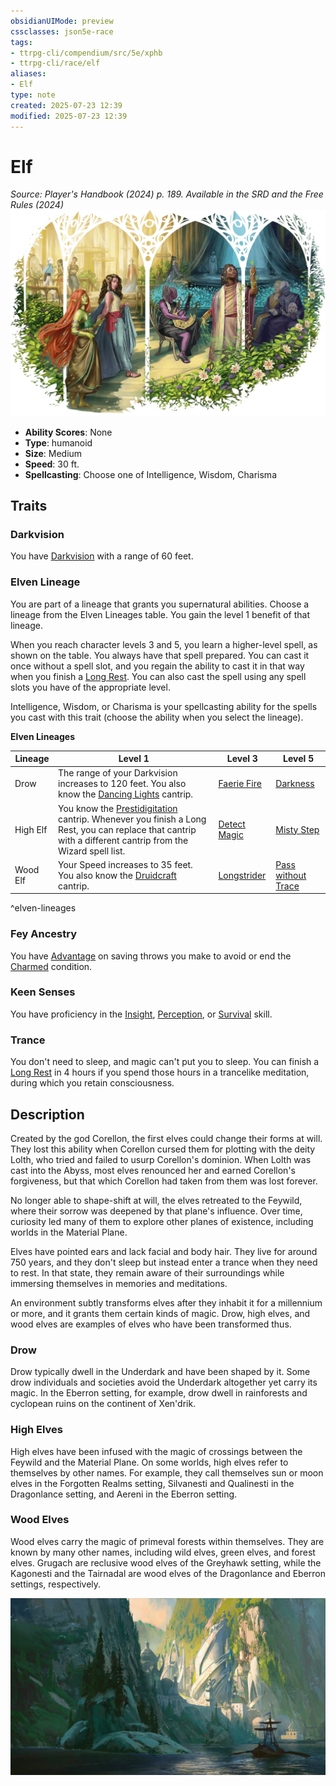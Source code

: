 ```yaml
---
obsidianUIMode: preview
cssclasses: json5e-race
tags:
- ttrpg-cli/compendium/src/5e/xphb
- ttrpg-cli/race/elf
aliases:
- Elf
type: note
created: 2025-07-23 12:39
modified: 2025-07-23 12:39
---
```

# Elf
*Source: Player's Handbook (2024) p. 189. Available in the <span title='Systems Reference Document (5.2)'>SRD</span> and the Free Rules (2024)*  
![](/03_Mechanics/CLI/races/img/elf.webp#right)

- **Ability Scores**: None
- **Type**: humanoid
- **Size**: Medium
- **Speed**: 30 ft.
- **Spellcasting**: Choose one of Intelligence, Wisdom, Charisma

## Traits

### Darkvision

You have [Darkvision](/03_Mechanics/CLI/senses.md#Darkvision) with a range of 60 feet.

### Elven Lineage

You are part of a lineage that grants you supernatural abilities. Choose a lineage from the Elven Lineages table. You gain the level 1 benefit of that lineage.

When you reach character levels 3 and 5, you learn a higher-level spell, as shown on the table. You always have that spell prepared. You can cast it once without a spell slot, and you regain the ability to cast it in that way when you finish a [Long Rest](/03_Mechanics/CLI/variant-rules/long-rest-xphb.md). You can also cast the spell using any spell slots you have of the appropriate level.

Intelligence, Wisdom, or Charisma is your spellcasting ability for the spells you cast with this trait (choose the ability when you select the lineage).

**Elven Lineages**

| Lineage | Level 1 | Level 3 | Level 5 |
|---------|---------|---------|---------|
| Drow | The range of your Darkvision increases to 120 feet. You also know the [Dancing Lights](/03_Mechanics/CLI/spells/dancing-lights-xphb.md) cantrip. | [Faerie Fire](/03_Mechanics/CLI/spells/faerie-fire-xphb.md) | [Darkness](/03_Mechanics/CLI/spells/darkness-xphb.md) |
| High Elf | You know the [Prestidigitation](/03_Mechanics/CLI/spells/prestidigitation-xphb.md) cantrip. Whenever you finish a Long Rest, you can replace that cantrip with a different cantrip from the Wizard spell list. | [Detect Magic](/03_Mechanics/CLI/spells/detect-magic-xphb.md) | [Misty Step](/03_Mechanics/CLI/spells/misty-step-xphb.md) |
| Wood Elf | Your Speed increases to 35 feet. You also know the [Druidcraft](/03_Mechanics/CLI/spells/druidcraft-xphb.md) cantrip. | [Longstrider](/03_Mechanics/CLI/spells/longstrider-xphb.md) | [Pass without Trace](/03_Mechanics/CLI/spells/pass-without-trace-xphb.md) |
^elven-lineages

### Fey Ancestry

You have [Advantage](/03_Mechanics/CLI/variant-rules/advantage-xphb.md) on saving throws you make to avoid or end the [Charmed](/03_Mechanics/CLI/conditions.md#Charmed) condition.

### Keen Senses

You have proficiency in the [Insight](/03_Mechanics/CLI/skills.md#Insight), [Perception](/03_Mechanics/CLI/skills.md#Perception), or [Survival](/03_Mechanics/CLI/skills.md#Survival) skill.

### Trance

You don't need to sleep, and magic can't put you to sleep. You can finish a [Long Rest](/03_Mechanics/CLI/variant-rules/long-rest-xphb.md) in 4 hours if you spend those hours in a trancelike meditation, during which you retain consciousness.

## Description

Created by the god Corellon, the first elves could change their forms at will. They lost this ability when Corellon cursed them for plotting with the deity Lolth, who tried and failed to usurp Corellon's dominion. When Lolth was cast into the Abyss, most elves renounced her and earned Corellon's forgiveness, but that which Corellon had taken from them was lost forever.

No longer able to shape-shift at will, the elves retreated to the Feywild, where their sorrow was deepened by that plane's influence. Over time, curiosity led many of them to explore other planes of existence, including worlds in the Material Plane.

Elves have pointed ears and lack facial and body hair. They live for around 750 years, and they don't sleep but instead enter a trance when they need to rest. In that state, they remain aware of their surroundings while immersing themselves in memories and meditations.

An environment subtly transforms elves after they inhabit it for a millennium or more, and it grants them certain kinds of magic. Drow, high elves, and wood elves are examples of elves who have been transformed thus.

### Drow

Drow typically dwell in the Underdark and have been shaped by it. Some drow individuals and societies avoid the Underdark altogether yet carry its magic. In the Eberron setting, for example, drow dwell in rainforests and cyclopean ruins on the continent of Xen'drik.

### High Elves

High elves have been infused with the magic of crossings between the Feywild and the Material Plane. On some worlds, high elves refer to themselves by other names. For example, they call themselves sun or moon elves in the Forgotten Realms setting, Silvanesti and Qualinesti in the Dragonlance setting, and Aereni in the Eberron setting.

### Wood Elves

Wood elves carry the magic of primeval forests within themselves. They are known by many other names, including wild elves, green elves, and forest elves. Grugach are reclusive wood elves of the Greyhawk setting, while the Kagonesti and the Tairnadal are wood elves of the Dragonlance and Eberron settings, respectively.


![A ship departs from a city built by high elves](/03_Mechanics/CLI/races/img/148-05-022-elf-city.webp#center)